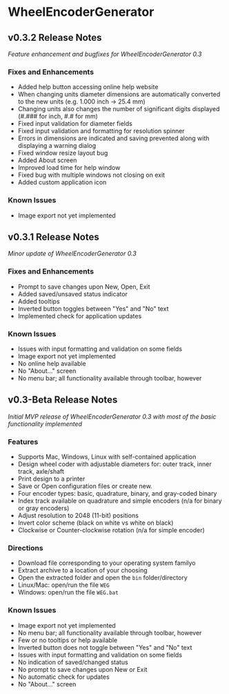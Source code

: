 # WheelEncoderGenerator

## v0.3.2 Release Notes

*Feature enhancement and bugfixes for WheelEncoderGenerator 0.3*

### Fixes and Enhancements
 * Added help button accessing online help website
 * When changing units diameter dimensions are automatically converted to the new units (e.g. 1.000 inch -> 25.4 mm)
 * Changing units also changes the number of significant digits displayed (#.### for inch, #.# for mm)
 * Fixed input validation for diameter fields
 * Fixed input validation and formatting for resolution spinner
 * Errors in dimensions are indicated and saving prevented along with displaying a warning dialog
 * Fixed window resize layout bug
 * Added About screen
 * Improved load time for help window
 * Fixed bug with multiple windows not closing on exit
 * Added custom application icon

### Known Issues
 * Image export not yet implemented

## v0.3.1 Release Notes

*Minor update of WheelEncoderGenerator 0.3*

### Fixes and Enhancements
 * Prompt to save changes upon New, Open, Exit
 * Added saved/unsaved status indicator
 * Added tooltips
 * Inverted button toggles between "Yes" and "No" text
 * Implemented check for application updates 

### Known Issues
 * Issues with input formatting and validation on some fields
 * Image export not yet implemented
 * No online help available
 * No "About..." screen
 * No menu bar; all functionality available through toolbar, however

## v0.3-Beta Release Notes

*Initial MVP release of WheelEncoderGenerator 0.3 with most of the basic functionality implemented*

### Features
 * Supports Mac, Windows, Linux with self-contained application
 * Design wheel coder with adjustable diameters for: outer track, inner track, axle/shaft
 * Print design to a printer
 * Save or Open configuration files or create new.
 * Four encoder types: basic, quadrature, binary, and gray-coded binary
 * Index track available on quadrature and simple encoders (n/a for binary or gray encoders)
 * Adjust resolution to 2048 (11-bit) positions
 * Invert color scheme (black on white vs white on black)
 * Clockwise or Counter-clockwise rotation (n/a for simple encoder)

### Directions
 * Download file corresponding to your operating system familyo
 * Extract archive to a location of your choosing
 * Open the extracted folder and open the ```bin``` folder/directory
 * Linux/Mac: open/run the file ```WEG```
 * Windows: open/run the file ```WEG.bat```

### Known Issues
 * Image export not yet implemented
 * No menu bar; all functionality available through toolbar, however
 * Few or no tooltips or help available
 * Inverted button does not toggle between "Yes" and "No" text
 * Issues with input formatting and validation on some fields
 * No indication of saved/changed status
 * No prompt to save changes upon New or Exit
 * No automatic check for updates
 * No "About..." screen
